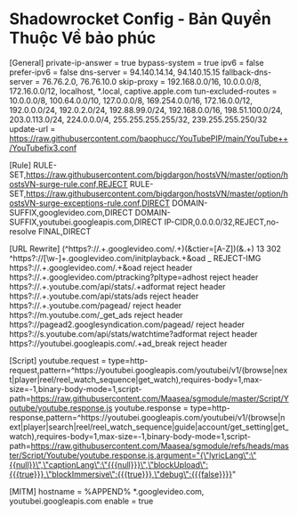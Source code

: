# Shadowrocket Config - Bản Quyền Thuộc Về bảo phúc

[General]
private-ip-answer = true
bypass-system = true
ipv6 = false
prefer-ipv6 = false
dns-server = 94.140.14.14, 94.140.15.15
fallback-dns-server = 76.76.2.0, 76.76.10.0
skip-proxy = 192.168.0.0/16, 10.0.0.0/8, 172.16.0.0/12, localhost, *.local, captive.apple.com
tun-excluded-routes = 10.0.0.0/8, 100.64.0.0/10, 127.0.0.0/8, 169.254.0.0/16, 172.16.0.0/12, 192.0.0.0/24, 192.0.2.0/24, 192.88.99.0/24, 192.168.0.0/16, 198.51.100.0/24, 203.0.113.0/24, 224.0.0.0/4, 255.255.255.255/32, 239.255.255.250/32
update-url = https://raw.githubusercontent.com/baophucc/YouTubePIP/main/YouTube++/YouTubefix3.conf

[Rule]
RULE-SET,https://raw.githubusercontent.com/bigdargon/hostsVN/master/option/hostsVN-surge-rule.conf,REJECT
RULE-SET,https://raw.githubusercontent.com/bigdargon/hostsVN/master/option/hostsVN-surge-exceptions-rule.conf,DIRECT
DOMAIN-SUFFIX,googlevideo.com,DIRECT
DOMAIN-SUFFIX,youtubei.googleapis.com,DIRECT
IP-CIDR,0.0.0.0/32,REJECT,no-resolve
FINAL,DIRECT

[URL Rewrite]
(^https?:\/\/.+\.googlevideo\.com\/.+)(&ctier=[A-Z])(&.+) $1$3 302
^https?:\/\/[\w-]+\.googlevideo\.com\/initplayback.+&oad _ REJECT-IMG
https?:\/\/.+\.googlevideo\.com\/.+&oad reject header
https?:\/\/.+\.googlevideo\.com\/ptracking\?pltype=adhost reject header
https?:\/\/.+\.youtube\.com\/api\/stats\/.+adformat reject header
https?:\/\/.+\.youtube\.com\/api\/stats\/ads reject header
https?:\/\/.+\.youtube\.com\/pagead\/ reject header
https?:\/\/m\.youtube\.com\/_get_ads reject header
https?:\/\/pagead2\.googlesyndication\.com\/pagead\/ reject header
https?:\/\/s\.youtube\.com\/api\/stats\/watchtime?adformat reject header
https?:\/\/youtubei\.googleapis\.com/.+ad_break reject header

[Script]
youtube.request = type=http-request,pattern=^https:\/\/youtubei\.googleapis\.com\/youtubei\/v1\/(browse|next|player|reel\/reel_watch_sequence|get_watch),requires-body=1,max-size=-1,binary-body-mode=1,script-path=https://raw.githubusercontent.com/Maasea/sgmodule/master/Script/Youtube/youtube.response.js
youtube.response = type=http-response,pattern=^https:\/\/youtubei\.googleapis\.com\/youtubei\/v1\/(browse|next|player|search|reel\/reel_watch_sequence|guide|account\/get_setting|get_watch),requires-body=1,max-size=-1,binary-body-mode=1,script-path=https://raw.githubusercontent.com/Maasea/sgmodule/refs/heads/master/Script/Youtube/youtube.response.js,argument="{\"lyricLang\":\"{{null}}\",\"captionLang\":\"{{{null}}}\",\"blockUpload\":{{{true}}},\"blockImmersive\":{{{true}}},\"debug\":{{{false}}}}"

[MITM]
hostname = %APPEND% *.googlevideo.com, youtubei.googleapis.com
enable = true
